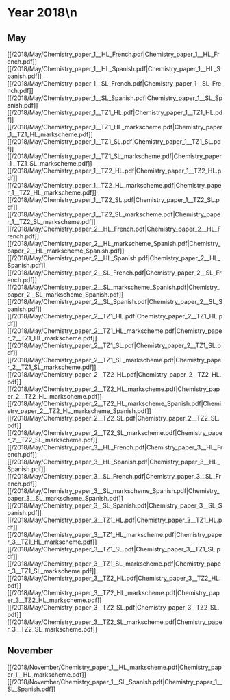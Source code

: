 # Year 2018\n
## May
[[/2018/May/Chemistry_paper_1__HL_French.pdf|Chemistry_paper_1__HL_French.pdf]]
[[/2018/May/Chemistry_paper_1__HL_Spanish.pdf|Chemistry_paper_1__HL_Spanish.pdf]]
[[/2018/May/Chemistry_paper_1__SL_French.pdf|Chemistry_paper_1__SL_French.pdf]]
[[/2018/May/Chemistry_paper_1__SL_Spanish.pdf|Chemistry_paper_1__SL_Spanish.pdf]]
[[/2018/May/Chemistry_paper_1__TZ1_HL.pdf|Chemistry_paper_1__TZ1_HL.pdf]]
[[/2018/May/Chemistry_paper_1__TZ1_HL_markscheme.pdf|Chemistry_paper_1__TZ1_HL_markscheme.pdf]]
[[/2018/May/Chemistry_paper_1__TZ1_SL.pdf|Chemistry_paper_1__TZ1_SL.pdf]]
[[/2018/May/Chemistry_paper_1__TZ1_SL_markscheme.pdf|Chemistry_paper_1__TZ1_SL_markscheme.pdf]]
[[/2018/May/Chemistry_paper_1__TZ2_HL.pdf|Chemistry_paper_1__TZ2_HL.pdf]]
[[/2018/May/Chemistry_paper_1__TZ2_HL_markscheme.pdf|Chemistry_paper_1__TZ2_HL_markscheme.pdf]]
[[/2018/May/Chemistry_paper_1__TZ2_SL.pdf|Chemistry_paper_1__TZ2_SL.pdf]]
[[/2018/May/Chemistry_paper_1__TZ2_SL_markscheme.pdf|Chemistry_paper_1__TZ2_SL_markscheme.pdf]]
[[/2018/May/Chemistry_paper_2__HL_French.pdf|Chemistry_paper_2__HL_French.pdf]]
[[/2018/May/Chemistry_paper_2__HL_markscheme_Spanish.pdf|Chemistry_paper_2__HL_markscheme_Spanish.pdf]]
[[/2018/May/Chemistry_paper_2__HL_Spanish.pdf|Chemistry_paper_2__HL_Spanish.pdf]]
[[/2018/May/Chemistry_paper_2__SL_French.pdf|Chemistry_paper_2__SL_French.pdf]]
[[/2018/May/Chemistry_paper_2__SL_markscheme_Spanish.pdf|Chemistry_paper_2__SL_markscheme_Spanish.pdf]]
[[/2018/May/Chemistry_paper_2__SL_Spanish.pdf|Chemistry_paper_2__SL_Spanish.pdf]]
[[/2018/May/Chemistry_paper_2__TZ1_HL.pdf|Chemistry_paper_2__TZ1_HL.pdf]]
[[/2018/May/Chemistry_paper_2__TZ1_HL_markscheme.pdf|Chemistry_paper_2__TZ1_HL_markscheme.pdf]]
[[/2018/May/Chemistry_paper_2__TZ1_SL.pdf|Chemistry_paper_2__TZ1_SL.pdf]]
[[/2018/May/Chemistry_paper_2__TZ1_SL_markscheme.pdf|Chemistry_paper_2__TZ1_SL_markscheme.pdf]]
[[/2018/May/Chemistry_paper_2__TZ2_HL.pdf|Chemistry_paper_2__TZ2_HL.pdf]]
[[/2018/May/Chemistry_paper_2__TZ2_HL_markscheme.pdf|Chemistry_paper_2__TZ2_HL_markscheme.pdf]]
[[/2018/May/Chemistry_paper_2__TZ2_HL_markscheme_Spanish.pdf|Chemistry_paper_2__TZ2_HL_markscheme_Spanish.pdf]]
[[/2018/May/Chemistry_paper_2__TZ2_SL.pdf|Chemistry_paper_2__TZ2_SL.pdf]]
[[/2018/May/Chemistry_paper_2__TZ2_SL_markscheme.pdf|Chemistry_paper_2__TZ2_SL_markscheme.pdf]]
[[/2018/May/Chemistry_paper_3__HL_French.pdf|Chemistry_paper_3__HL_French.pdf]]
[[/2018/May/Chemistry_paper_3__HL_Spanish.pdf|Chemistry_paper_3__HL_Spanish.pdf]]
[[/2018/May/Chemistry_paper_3__SL_French.pdf|Chemistry_paper_3__SL_French.pdf]]
[[/2018/May/Chemistry_paper_3__SL_markscheme_Spanish.pdf|Chemistry_paper_3__SL_markscheme_Spanish.pdf]]
[[/2018/May/Chemistry_paper_3__SL_Spanish.pdf|Chemistry_paper_3__SL_Spanish.pdf]]
[[/2018/May/Chemistry_paper_3__TZ1_HL.pdf|Chemistry_paper_3__TZ1_HL.pdf]]
[[/2018/May/Chemistry_paper_3__TZ1_HL_markscheme.pdf|Chemistry_paper_3__TZ1_HL_markscheme.pdf]]
[[/2018/May/Chemistry_paper_3__TZ1_SL.pdf|Chemistry_paper_3__TZ1_SL.pdf]]
[[/2018/May/Chemistry_paper_3__TZ1_SL_markscheme.pdf|Chemistry_paper_3__TZ1_SL_markscheme.pdf]]
[[/2018/May/Chemistry_paper_3__TZ2_HL.pdf|Chemistry_paper_3__TZ2_HL.pdf]]
[[/2018/May/Chemistry_paper_3__TZ2_HL_markscheme.pdf|Chemistry_paper_3__TZ2_HL_markscheme.pdf]]
[[/2018/May/Chemistry_paper_3__TZ2_SL.pdf|Chemistry_paper_3__TZ2_SL.pdf]]
[[/2018/May/Chemistry_paper_3__TZ2_SL_markscheme.pdf|Chemistry_paper_3__TZ2_SL_markscheme.pdf]]

## November
[[/2018/November/Chemistry_paper_1__HL_markscheme.pdf|Chemistry_paper_1__HL_markscheme.pdf]]
[[/2018/November/Chemistry_paper_1__SL_Spanish.pdf|Chemistry_paper_1__SL_Spanish.pdf]]
